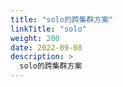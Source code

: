 ```yaml
---
title: "solo的跨集群方案"
linkTitle: "solo"
weight: 200
date: 2022-09-08
description: >
  solo的跨集群方案
---
```


